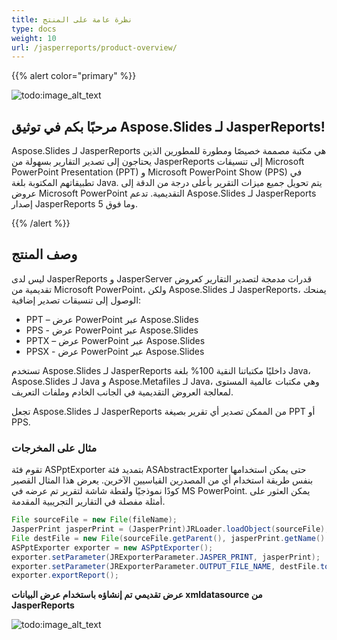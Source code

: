 ```yaml
---
title: نظرة عامة على المنتج
type: docs
weight: 10
url: /jasperreports/product-overview/
---
```


{{% alert color="primary" %}} 

![todo:image_alt_text](product-overview_1.png)

## **مرحبًا بكم في توثيق Aspose.Slides لـ JasperReports!**
Aspose.Slides لـ JasperReports هي مكتبة مصممة خصيصًا ومطورة للمطورين الذين يحتاجون إلى تصدير التقارير بسهولة من JasperReports إلى تنسيقات Microsoft PowerPoint Presentation (PPT) و Microsoft PowerPoint Show (PPS) في تطبيقاتهم المكتوبة بلغة Java. يتم تحويل جميع ميزات التقرير بأعلى درجة من الدقة إلى عروض Microsoft PowerPoint التقديمية. تدعم Aspose.Slides لـ JasperReports إصدار JasperReports 5 وما فوق.

{{% /alert %}} 

## **وصف المنتج**
ليس لدى JasperReports و JasperServer قدرات مدمجة لتصدير التقارير كعروض تقديمية من Microsoft PowerPoint، ولكن Aspose.Slides لـ JasperReports، يمنحك الوصول إلى تنسيقات تصدير إضافية:

- PPT – عرض PowerPoint عبر Aspose.Slides
- PPS - عرض PowerPoint عبر Aspose.Slides
- PPTX – عرض PowerPoint عبر Aspose.Slides
- PPSX - عرض PowerPoint عبر Aspose.Slides

تستخدم Aspose.Slides لـ JasperReports داخليًا مكتباتنا النقية 100% بلغة Java، Aspose.Slides لـ Java و Aspose.Metafiles لـ Java، وهي مكتبات عالمية المستوى لمعالجة العروض التقديمية في الجانب الخادم وملفات التعريف.

تجعل Aspose.Slides لـ JasperReports من الممكن تصدير أي تقرير بصيغة PPT أو PPS.

### **مثال على المخرجات**
تقوم فئة ASPptExporter بتمديد فئة ASAbstractExporter حتى يمكن استخدامها بنفس طريقة استخدام أي من المصدرين القياسيين الآخرين. يعرض هذا المثال القصير كودًا نموذجيًا ولقطة شاشة لتقرير تم عرضه في MS PowerPoint. يمكن العثور على أمثلة مفصلة في التقارير التجريبية المقدمة.

``` java
File sourceFile = new File(fileName); 
JasperPrint jasperPrint = (JasperPrint)JRLoader.loadObject(sourceFile);
File destFile = new File(sourceFile.getParent(), jasperPrint.getName() + ".ppt");
ASPptExporter exporter = new ASPptExporter();
exporter.setParameter(JRExporterParameter.JASPER_PRINT, jasperPrint);
exporter.setParameter(JRExporterParameter.OUTPUT_FILE_NAME, destFile.toString());
exporter.exportReport();
```

**عرض تقديمي تم إنشاؤه باستخدام عرض البيانات xmldatasource من JasperReports** 

![todo:image_alt_text](product-overview_2.png)